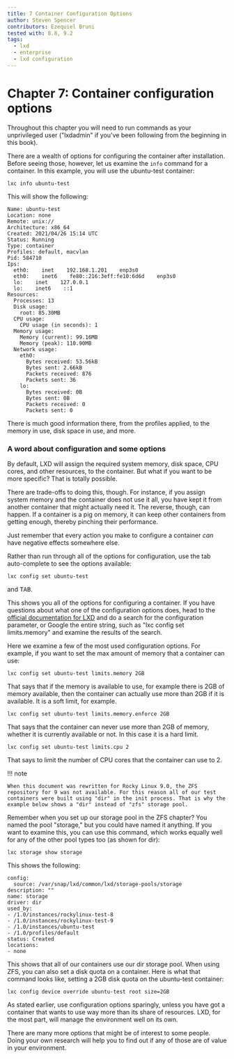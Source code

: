 ```yaml
---
title: 7 Container Configuration Options
author: Steven Spencer
contributors: Ezequiel Bruni
tested with: 8.8, 9.2
tags:
  - lxd
  - enterprise
  - lxd configuration
---
```


# Chapter 7: Container configuration options

Throughout this chapter you will need to run commands as your unprivileged user ("lxdadmin" if you've been following from the beginning in this book).

There are a wealth of options for configuring the container after installation. Before seeing those, however, let us examine the `info` command for a container. In this example, you will use the ubuntu-test container:

```
lxc info ubuntu-test
```

This will show the following:

```
Name: ubuntu-test
Location: none
Remote: unix://
Architecture: x86_64
Created: 2021/04/26 15:14 UTC
Status: Running
Type: container
Profiles: default, macvlan
Pid: 584710
Ips:
  eth0:    inet    192.168.1.201    enp3s0
  eth0:    inet6    fe80::216:3eff:fe10:6d6d    enp3s0
  lo:    inet    127.0.0.1
  lo:    inet6    ::1
Resources:
  Processes: 13
  Disk usage:
    root: 85.30MB
  CPU usage:
    CPU usage (in seconds): 1
  Memory usage:
    Memory (current): 99.16MB
    Memory (peak): 110.90MB
  Network usage:
    eth0:
      Bytes received: 53.56kB
      Bytes sent: 2.66kB
      Packets received: 876
      Packets sent: 36
    lo:
      Bytes received: 0B
      Bytes sent: 0B
      Packets received: 0
      Packets sent: 0
```

There is much good information there, from the profiles applied, to the memory in use, disk space in use, and more.

### A word about configuration and some options

By default, LXD will assign the required system memory, disk space, CPU cores, and other resources, to the container. But what if you want to be more specific? That is totally possible.

There are trade-offs to doing this, though. For instance, if you assign system memory and the container does not use it all, you have kept it from another container that might actually need it. The reverse, though, can happen. If a container is a pig on memory, it can keep other containers from getting enough, thereby pinching their performance.

Just remember that every action you make to configure a container _can_ have negative effects somewhere else.

Rather than run through all of the options for configuration, use the tab auto-complete to see the options available:

```
lxc config set ubuntu-test
```

and <kbd>TAB</kbd>.

This shows you all of the options for configuring a container. If you have questions about what one of the configuration options does, head to the [official documentation for LXD](https://linuxcontainers.org/lxd/docs/master/instances/) and do a search for the configuration parameter, or Google the entire string, such as "lxc config set limits.memory" and examine the results of the search.

Here we examine a few of the most used configuration options. For example, if you want to set the max amount of memory that a container can use:

```
lxc config set ubuntu-test limits.memory 2GB
```

That says that if the memory is available to use, for example there is 2GB of memory available, then the container can actually use more than 2GB if it is available. It is a soft limit, for example.

```
lxc config set ubuntu-test limits.memory.enforce 2GB
```

That says that the container can never use more than 2GB of memory, whether it is currently available or not. In this case it is a hard limit.

```
lxc config set ubuntu-test limits.cpu 2
```

That says to limit the number of CPU cores that the container can use to 2.

!!! note

    When this document was rewritten for Rocky Linux 9.0, the ZFS repository for 9 was not available. For this reason all of our test containers were built using "dir" in the init process. That is why the example below shows a "dir" instead of "zfs" storage pool.

Remember when you set up our storage pool in the ZFS chapter? You named the pool "storage," but you could have named it anything. If you want to examine this, you can use this command, which works equally well for any of the other pool types too (as shown for dir):

```
lxc storage show storage
```


This shows the following:

```
config:
  source: /var/snap/lxd/common/lxd/storage-pools/storage
description: ""
name: storage
driver: dir
used_by:
- /1.0/instances/rockylinux-test-8
- /1.0/instances/rockylinux-test-9
- /1.0/instances/ubuntu-test
- /1.0/profiles/default
status: Created
locations:
- none
```

This shows that all of our containers use our dir storage pool. When using ZFS, you can also set a disk quota on a container. Here is what that command looks like, setting a 2GB disk quota on the ubuntu-test container:

```
lxc config device override ubuntu-test root size=2GB
```

As stated earlier, use configuration options sparingly, unless you have got a container that wants to use way more than its share of resources. LXD, for the most part, will manage the environment well on its own.

There are many more options that might be of interest to some people. Doing your own research will help you to find out if any of those are of value in your environment.

